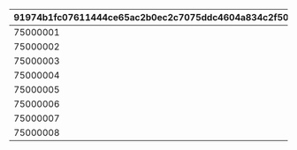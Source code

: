 |91974b1fc07611444ce65ac2b0ec2c7075ddc4604a834c2f505e4627f59b2804|d6dbf1038e6f6745e7e37b6079f529cc80b76e41b2b2825a03b946bf510e907a|974c830883cc7cdd024f2da6cfa531d208bed25b211d66bacad68a40762d16b0|f9ca3e57cac7c03ec3809da1d67f1fc50efc3e88673a0919d1dbd6c1c92c9429|f52f5833c9f1d0164e64ef7bd20aca405d77827c8660d5909d699fa456eca80a|
| --- | --- | --- | --- | --- |
|75000001|750000011|275000001|2024/10/15 15:00:00|90|
|75000002|750000021|275000002|2024/10/15 15:00:00|90|
|75000003|750000031|275000003|2024/10/15 15:00:00|90|
|75000004|750000041|275000004|2024/10/15 15:00:00|90|
|75000005|750000051|275000005|2024/10/15 15:00:00|90|
|75000006|750000061|275000006|2024/10/15 15:00:00|90|
|75000007|750000071|275000007|2024/10/15 15:00:00|90|
|75000008|750000081|275000008|2024/10/15 15:00:00|90|
